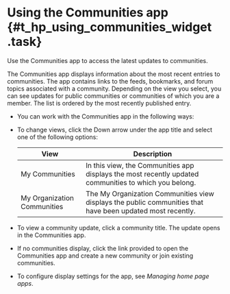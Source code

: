 # Using the Communities app {#t_hp_using_communities_widget .task}

Use the Communities app to access the latest updates to communities.

The Communities app displays information about the most recent entries to communities. The app contains links to the feeds, bookmarks, and forum topics associated with a community. Depending on the view you select, you can see updates for public communities or communities of which you are a member. The list is ordered by the most recently published entry.

-   You can work with the Communities app in the following ways:
-   To change views, click the Down arrow under the app title and select one of the following options:

    |View|Description|
    |----|-----------|
    |My Communities|In this view, the Communities app displays the most recently updated communities to which you belong.|
    |My Organization Communities|The My Organization Communities view displays the public communities that have been updated most recently.|

-   To view a community update, click a community title. The update opens in the Communities app.

-   If no communities display, click the link provided to open the Communities app and create a new community or join existing communities.

-   To configure display settings for the app, see *Managing home page apps*.


